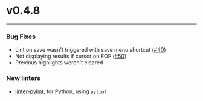# v0.4.8
--------

### Bug Fixes

* Lint on save wasn't triggered with save menu shortcut ([#40](https://github.com/AtomLinter/Linter/issues/40))
* Not displaying results if cursor on EOF ([#50](https://github.com/AtomLinter/Linter/issues/50))
* Previous highlights weren't cleared

### New linters

* [linter-pylint](https://atom.io/packages/linter-pylint), for Python, using `pylint`
